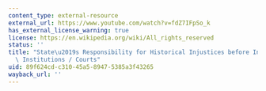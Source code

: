 ```yaml
---
content_type: external-resource
external_url: https://www.youtube.com/watch?v=fdZ7IFpSo_k
has_external_license_warning: true
license: https://en.wikipedia.org/wiki/All_rights_reserved
status: ''
title: "State\u2019s Responsibility for Historical Injustices before International\
  \ Institutions / Courts"
uid: 89f624cd-c310-45a5-8947-5385a3f43265
wayback_url: ''
---
```

